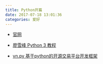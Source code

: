 ```yaml
---
title: Python开篇
date: 2017-07-18 13:01:36
categories: 爱好
---
```


* [官网](https://www.python.org/)
* [廖雪峰 Python 3 教程](https://www.liaoxuefeng.com/wiki/0014316089557264a6b348958f449949df42a6d3a2e542c000)

* [vn.py 基于python的开源交易平台开发框架](https://zhuanlan.zhihu.com/vn-py?plg_nld=1&plg_nld=1&plg_uin=1&plg_auth=1&plg_usr=1&plg_vkey=1&plg_dev=1)

<br>
<br>
<br>


